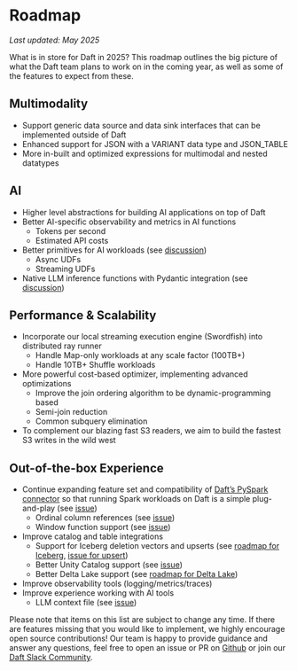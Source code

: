 # Roadmap

_Last updated: May 2025_

What is in store for Daft in 2025? This roadmap outlines the big picture of what the Daft team plans to work on in the coming year, as well as some of the features to expect from these.

## Multimodality

- Support generic data source and data sink interfaces that can be implemented outside of Daft
- Enhanced support for JSON with a VARIANT data type and JSON_TABLE
- More in-built and optimized expressions for multimodal and nested datatypes

## AI

- Higher level abstractions for building AI applications on top of Daft
- Better AI-specific observability and metrics in AI functions
    - Tokens per second
    - Estimated API costs
- Better primitives for AI workloads (see [discussion](https://github.com/Eventual-Inc/Daft/discussions/3547))
    - Async UDFs
    - Streaming UDFs
- Native LLM inference functions with Pydantic integration (see [discussion](https://github.com/Eventual-Inc/Daft/discussions/2774))

## Performance & Scalability

- Incorporate our local streaming execution engine (Swordfish) into distributed ray runner
    - Handle Map-only workloads at any scale factor (100TB+)
    - Handle 10TB+ Shuffle workloads
- More powerful cost-based optimizer, implementing advanced optimizations
    - Improve the join ordering algorithm to be dynamic-programming based
    - Semi-join reduction
    - Common subquery elimination
- To complement our blazing fast S3 readers, we aim to build the fastest S3 writes in the wild west

## Out-of-the-box Experience

- Continue expanding feature set and compatibility of [Daft’s PySpark connector](spark_connect.md#show) so that running Spark workloads on Daft is a simple plug-and-play (see [issue](https://github.com/Eventual-Inc/Daft/issues/3581))
    - Ordinal column references (see [issue](https://github.com/Eventual-Inc/Daft/issues/4270))
    - Window function support (see [issue](https://github.com/Eventual-Inc/Daft/issues/2108))
- Improve catalog and table integrations
    - Support for Iceberg deletion vectors and upserts (see [roadmap for Iceberg](https://github.com/Eventual-Inc/Daft/issues/2458), [issue for upsert](https://github.com/Eventual-Inc/Daft/issues/3844))
    - Better Unity Catalog support (see [issue](https://github.com/Eventual-Inc/Daft/issues/2482))
    - Better Delta Lake support (see [roadmap for Delta Lake](https://github.com/Eventual-Inc/Daft/issues/2457))
- Improve observability tools (logging/metrics/traces)
- Improve experience working with AI tools
    - LLM context file (see [issue](https://github.com/Eventual-Inc/Daft/issues/4293))

Please note that items on this list are subject to change any time. If there are features missing that you would like to implement, we highly encourage open source contributions! Our team is happy to provide guidance and answer any questions, feel free to open an issue or PR on [Github](https://github.com/Eventual-Inc/Daft) or join our [Daft Slack Community](https://join.slack.com/t/dist-data/shared_invite/zt-2e77olvxw-uyZcPPV1SRchhi8ah6ZCtg).

<!-- See also [Contribute to Daft](contributing.md) for information. -->

